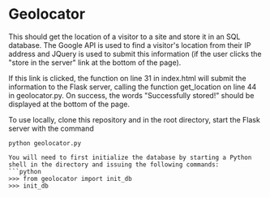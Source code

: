 # Geolocator

This should get the location of a visitor to a site and store it in an SQL database.  The Google API is used to find a visitor's location from their IP address and JQuery is used to submit this information (if the user clicks the "store in the server" link at the bottom of the page).

If this link is clicked, the function on line 31 in index.html will submit the information to the Flask server, calling the function get_location on line 44 in geolocator.py.  On success, the words "Successfully stored!" should be displayed at the bottom of the page.

To use locally, clone this repository and in the root directory, start the Flask server with the command
```
python geolocator.py

You will need to first initialize the database by starting a Python shell in the directory and issuing the following commands:
```python
>>> from geolocator import init_db
>>> init_db